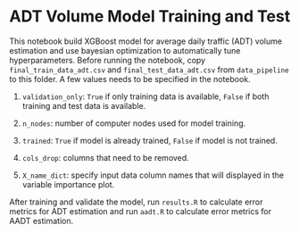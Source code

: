 # ADT Volume Model Training and Test

This notebook build XGBoost model for average daily traffic (ADT) volume estimation and use bayesian optimization to automatically tune hyperparameters. Before running the notebook, copy `final_train_data_adt.csv` and `final_test_data_adt.csv` from `data_pipeline` to this folder. A few values needs to be specified in the notebook.

1. `validation_only`: `True` if only training data is available, `False` if both training and test data is available. 

1. `n_nodes`: number of computer nodes used for model training. 

1. `trained`: `True` if model is already trained, `False` if model is not trained.

1. `cols_drop`: columns that need to be removed. 

1. `X_name_dict`: specify input data column names that will displayed in the variable importance plot. 

After training and validate the model, run `results.R` to calculate error metrics for ADT estimation and run `aadt.R` to calculate error metrics for AADT estimation.